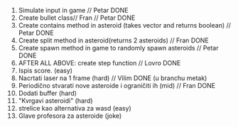 1. Simulate input in game // Petar DONE
2. Create bullet class// Fran // Petar DONE
3. Create contains method in asteroid (takes vector and returns boolean) // Petar DONE
4. Create split method in asteroid(returns 2 asteroids) // Fran DONE
5. Create spawn method in game to randomly spawn asteroids // Petar DONE
6. AFTER ALL ABOVE: create step function // Lovro DONE
7. Ispis score. (easy)
8. Nacrtati laser na 1 frame (hard) // Vilim DONE (u branchu metak)
9. Periodično stvarati nove asteroide i ograničiti ih (mid) // Fran DONE
10. Dodati buffer (hard)
11. "Kvrgavi asteroidi" (hard)
12. strelice kao alternativa za wasd (easy)
13. Glave profesora za asteroide (joke)
